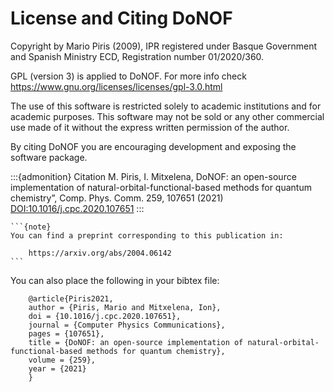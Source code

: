 # License and Citing DoNOF

Copyright by Mario Piris (2009),
IPR registered under Basque Government and Spanish Ministry ECD,
Registration number 01/2020/360.

GPL (version 3) is applied to DoNOF. For more info check https://www.gnu.org/licenses/licenses/gpl-3.0.html

The use of this software is restricted solely to academic
institutions and for academic purposes.
This software may not be sold or any other commercial use made of
it without the express written permission of the author.

By citing DoNOF you are encouraging development and exposing the software package.

:::{admonition} Citation
M. Piris, I. Mitxelena, DoNOF: an open-source implementation of natural-orbital-functional-based methods for quantum chemistry”, 
Comp. Phys. Comm. 259, 107651 (2021) [DOI:10.1016/j.cpc.2020.107651](https://doi.org/10.1016/j.cpc.2020.107651)
:::

````{margin}
```{note}
You can find a preprint corresponding to this publication in:

    https://arxiv.org/abs/2004.06142 
```
````
You can also place the following in your bibtex file:
~~~
    @article{Piris2021,
    author = {Piris, Mario and Mitxelena, Ion},
    doi = {10.1016/j.cpc.2020.107651},
    journal = {Computer Physics Communications},
    pages = {107651},
    title = {DoNOF: an open-source implementation of natural-orbital-functional-based methods for quantum chemistry},
    volume = {259},
    year = {2021}
    }
~~~
